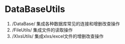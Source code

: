 # DataBaseUtils
1. /DataBase/ 集成各种数据库常见的连接和增删改查操作
2. /FileUtils/ 集成文件的读取操作
3. /XlxsUtils/ 集成xlxs/excel文件的增删改查操作
